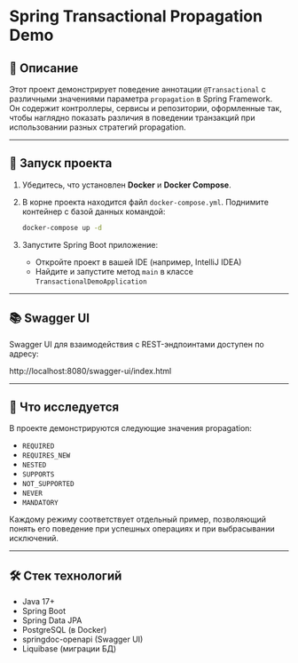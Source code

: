 # Spring Transactional Propagation Demo

## 📘 Описание

Этот проект демонстрирует поведение аннотации `@Transactional` с различными значениями параметра `propagation` в Spring Framework.  
Он содержит контроллеры, сервисы и репозитории, оформленные так, чтобы наглядно показать различия в поведении транзакций при использовании разных стратегий propagation.

---

## 🚀 Запуск проекта

1. Убедитесь, что установлен **Docker** и **Docker Compose**.

2. В корне проекта находится файл `docker-compose.yml`. Поднимите контейнер с базой данных командой:

   ```bash
   docker-compose up -d
   ```

3. Запустите Spring Boot приложение:

    * Откройте проект в вашей IDE (например, IntelliJ IDEA)
    * Найдите и запустите метод `main` в классе `TransactionalDemoApplication`

---

## 📚 Swagger UI

Swagger UI для взаимодействия с REST-эндпоинтами доступен по адресу:

http://localhost:8080/swagger-ui/index.html

---

## 🧪 Что исследуется

В проекте демонстрируются следующие значения propagation:

* `REQUIRED`
* `REQUIRES_NEW`
* `NESTED`
* `SUPPORTS`
* `NOT_SUPPORTED`
* `NEVER`
* `MANDATORY`

Каждому режиму соответствует отдельный пример, позволяющий понять его поведение при успешных операциях и при выбрасывании исключений.

---

## 🛠️ Стек технологий

* Java 17+
* Spring Boot
* Spring Data JPA
* PostgreSQL (в Docker)
* springdoc-openapi (Swagger UI)
* Liquibase (миграции БД)


